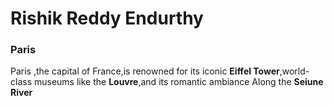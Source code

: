 #  Rishik Reddy Endurthy 
### Paris
Paris ,the capital of France,is renowned for its iconic **Eiffel Tower**,world-class museums like the **Louvre**,and its romantic ambiance Along the **Seiune River**